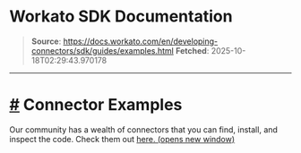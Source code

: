 # Workato SDK Documentation

> **Source**: https://docs.workato.com/en/developing-connectors/sdk/guides/examples.html
> **Fetched**: 2025-10-18T02:29:43.970178

---

# [#](<#connector-examples>) Connector Examples

Our community has a wealth of connectors that you can find, install, and inspect the code. Check them out [here. (opens new window)](<https://app.workato.com/browse/connectors>)
